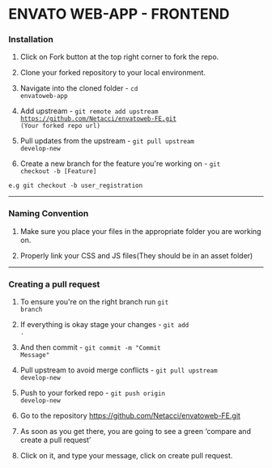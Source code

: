 # ENVATO WEB-APP - FRONTEND

### Installation

1. Click on Fork button at the top right corner to fork the repo.

2. Clone your forked repository to your local environment.

3. Navigate into the cloned folder - <code>cd envatoweb-app</code>

4. Add upstream - <code>git remote add upstream https://github.com/Netacci/envatoweb-FE.git (Your forked repo url)</code>

5. Pull updates from the upstream - <code>git pull upstream develop-new</code>

6. Create a new branch for the feature you're working on - <code>git checkout -b [Feature]</code>

<code>e.g git checkout -b user_registration</code>

<hr>

### Naming Convention
1. Make sure you place your files in the appropriate folder you are working on.

2. Properly link your CSS and JS files(They should be in an asset folder)

   
<hr>

### Creating a pull request

1. To ensure you're on the right branch run <code>git branch</code>

2. If everything is okay stage your changes -  <code>git add .</code>

3. And then commit - <code>git commit -m "Commit Message"</code>

4. Pull upstream to avoid merge conflicts - <code>git pull upstream develop-new</code>

5. Push to your forked repo - <code>git push origin develop-new</code>

6. Go to the repository https://github.com/Netacci/envatoweb-FE.git

7. As soon as you get there, you are going to see a green ‘compare and create a pull request’

8. Click on it, and type your message, click on create pull request.

